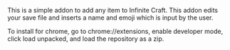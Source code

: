 This is a simple addon to add any item to Infinite Craft. This addon edits your save file and inserts a name and emoji which is input by the user.

To install for chrome, go to chrome://extensions, enable developer mode, click load unpacked, and load the repository as a zip.
